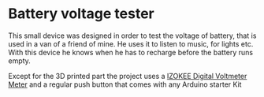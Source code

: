 # Battery voltage tester

This small device was designed in order to test the voltage of battery, that is used in a van of a friend of mine. He uses it to listen to music, for lights etc. With this device he knows when he has to recharge before the battery runs empty.

Except for the 3D printed part the project uses a 
[IZOKEE Digital Voltmeter Meter](https://www.amazon.de/dp/B07D5BS3T5?ref_=pe_3044161_248799201_302_E_DDE_dt_1) 
and a regular push button that comes with any Arduino starter Kit
